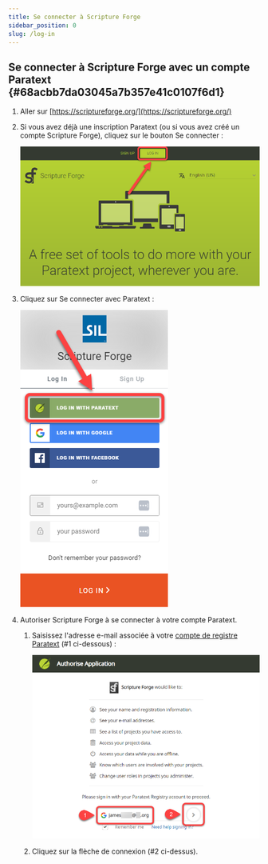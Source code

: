 ```yaml
---
title: Se connecter à Scripture Forge
sidebar_position: 0
slug: /log-in
---
```




## Se connecter à Scripture Forge avec un compte Paratext {#68acbb7da03045a7b357e41c0107f6d1}

1. Aller sur [https://scriptureforge.org/](https://scriptureforge.org/)
1. Si vous avez déjà une inscription Paratext (ou si vous avez créé un compte Scripture Forge), cliquez sur le bouton Se connecter :

    ![](./325936191.png)

1. Cliquez sur Se connecter avec Paratext :

    ![](./1441844913.png)

1. Autoriser Scripture Forge à se connecter à votre compte Paratext.
    1. Saisissez l'adresse e-mail associée à votre [compte de registre Paratext](https://registry.paratext.org/users/me) (#1 ci-dessous) :

        ![](./268919774.png)

    2. Cliquez sur la flèche de connexion (#2 ci-dessus).
